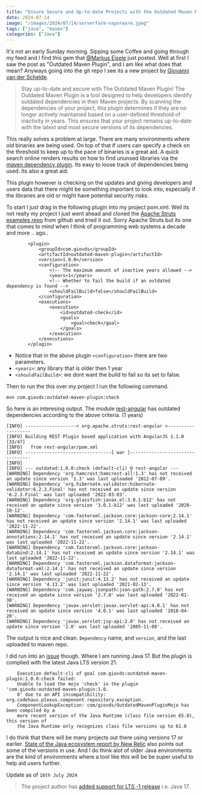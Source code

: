 ```yaml
---
title: "Ensure Secure and Up-to-date Projects with the Outdated Maven Plugin"
date: 2024-07-14
image: "/images/2024/07/14/serverfarm-vaporware.jpeg"
tags: ["java", "maven"]
categories: ["Java"]
---
```


It's not an early Sunday morning. Sipping some Coffee and going through my feed and I find this gem that [@Markus Eisele](https://mastodon.online/@myfear/112783939377718420) just posted. 
Well at first I saw the post as "Outdated Maven Plugin", and I am like what does that mean? Anyways going into the git repo I see its a new project by [Giovanni van der Schelde](https://giovds.com/). 

> Stay up-to-date and secure with The Outdated Maven Plugin!
The Outdated Maven Plugin is a tool designed to help developers identify outdated dependencies in their Maven projects.
By scanning the dependencies of your project, this plugin determines if they are no longer actively maintained
based on a user-defined threshold of inactivity in years. This ensures that your project remains up-to-date with the
latest and most secure versions of its dependencies.


This really solves a problem at large. There are many environments where old binaries are being used. On top of that if users can specify a check on the threshold to keep up to the pace of binaries is a great aid. A quick search online renders results on how to find ununsed libraries via the [maven dependency plugin](https://www.baeldung.com/maven-unused-dependencies). Its easy to loose track of dependencies being used. Its also a great aid. 

This plugin however is checking on the updates and giving developers and users data that there might be something important to look into, especially if the libraries are old or might have potential security risks. 

To start I just drag in the following plugin into my project pom.xml. Well its not really my project I just went ahead and cloned the [Apache Struts examples repo](https://github.com/apache/struts-examples/tree/master) from github and tried it out. Sorry Apache Struts but its one that comes to mind when I think of programming web systems a decade and more .. ago.. 

```
        <plugin>
            <groupId>com.giovds</groupId>
            <artifactId>outdated-maven-plugin</artifactId>
            <version>1.0.0</version>
            <configuration>
                <!-- The maximum amount of inactive years allowed -->
                <years>1</years>
                <!-- Whether to fail the build if an outdated dependency is found -->
                <shouldFailBuild>false</shouldFailBuild>
            </configuration>
            <executions>
                <execution>
                    <id>outdated-check</id>
                    <goals>
                        <goal>check</goal>
                    </goals>
                </execution>
            </executions>
        </plugin>
```
- Notice that in the above plugin `<configuration>` there are two parameters. 
- `<years>`: any library that is older then 1 year
- `<shouldFailBuild>`: we dont want the build to fail so its set to false.

Then to run the this over my project I run the following command.
```maven
mvn com.giovds:outdated-maven-plugin:check
```

So here is an interesing output. The module [rest-angular](https://github.com/apache/struts-examples/tree/master/rest-angular) has outdated dependencies according to the above criteria. (1 years)
```
[INFO] -------------------< org.apache.struts:rest-angular >-------------------
[INFO] Building REST Plugin based application with AngularJS 1.1.0      [33/47]
[INFO]   from rest-angular/pom.xml
[INFO] --------------------------------[ war ]---------------------------------
[INFO] 
[INFO] --- outdated:1.0.0:check (default-cli) @ rest-angular ---
[WARNING] Dependency 'org.hamcrest:hamcrest-all:1.3' has not received an update since version '1.3' was last uploaded '2012-07-09'.
[WARNING] Dependency 'org.hibernate.validator:hibernate-validator:6.2.3.Final' has not received an update since version '6.2.3.Final' was last uploaded '2022-03-03'.
[WARNING] Dependency 'org.glassfish:javax.el:3.0.1-b12' has not received an update since version '3.0.1-b12' was last uploaded '2020-10-12'.
[WARNING] Dependency 'com.fasterxml.jackson.core:jackson-core:2.14.1' has not received an update since version '2.14.1' was last uploaded '2022-11-22'.
[WARNING] Dependency 'com.fasterxml.jackson.core:jackson-annotations:2.14.1' has not received an update since version '2.14.1' was last uploaded '2022-11-22'.
[WARNING] Dependency 'com.fasterxml.jackson.core:jackson-databind:2.14.1' has not received an update since version '2.14.1' was last uploaded '2022-11-22'.
[WARNING] Dependency 'com.fasterxml.jackson.dataformat:jackson-dataformat-xml:2.14.1' has not received an update since version '2.14.1' was last uploaded '2022-11-22'.
[WARNING] Dependency 'junit:junit:4.13.2' has not received an update since version '4.13.2' was last uploaded '2021-02-13'.
[WARNING] Dependency 'com.jayway.jsonpath:json-path:2.7.0' has not received an update since version '2.7.0' was last uploaded '2022-01-30'.
[WARNING] Dependency 'javax.servlet:javax.servlet-api:4.0.1' has not received an update since version '4.0.1' was last uploaded '2018-04-20'.
[WARNING] Dependency 'javax.servlet:jsp-api:2.0' has not received an update since version '2.0' was last uploaded '2005-11-08'.
``` 

The output is nice and clean.
`Dependency` name, and `version`, and the last uploaded to maven repo. 

I did run into an [issue](https://github.com/Giovds/outdated-maven-plugin/issues/18) though. Where I am running Java 17. But the plugin is complied with the latest Java LTS version 21. 

```
    Execution default-cli of goal com.giovds:outdated-maven-plugin:1.0.0:check failed: 
    Unable to load the mojo 'check' in the plugin 'com.giovds:outdated-maven-plugin:1.0.
    0' due to an API incompatibility: org.codehaus.plexus.component.repository.exception.
    ComponentLookupException: com/giovds/OutdatedMavenPluginMojo has been compiled by a 
    more recent version of the Java Runtime (class file version 65.0), this version of
    the Java Runtime only recognizes class file versions up to 61.0
``` 


I do think that there will be many projects out there using versions 17 or earlier. [State of the Java ecosystem report by New Relic](https://newrelic.com/sites/default/files/2024-05/new-relic-state-of-the-java-ecosystem-2024-05-29.pdf) also points out some of the versions in use. And I do think alot of older Java environments are the kind of environments where a tool like this will be be super useful to help aid users further. 

Update as of `18th July 2024`
> The project author has [added support for LTS -1 release](https://github.com/Giovds/outdated-maven-plugin/issues/18#issuecomment-2235569893) i.e. Java 17.